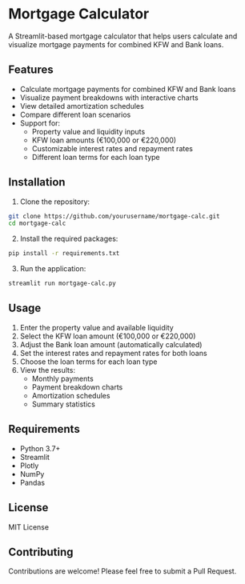 # Mortgage Calculator

A Streamlit-based mortgage calculator that helps users calculate and visualize mortgage payments for combined KFW and Bank loans.

## Features

- Calculate mortgage payments for combined KFW and Bank loans
- Visualize payment breakdowns with interactive charts
- View detailed amortization schedules
- Compare different loan scenarios
- Support for:
  - Property value and liquidity inputs
  - KFW loan amounts (€100,000 or €220,000)
  - Customizable interest rates and repayment rates
  - Different loan terms for each loan type

## Installation

1. Clone the repository:
```bash
git clone https://github.com/yourusername/mortgage-calc.git
cd mortgage-calc
```

2. Install the required packages:
```bash
pip install -r requirements.txt
```

3. Run the application:
```bash
streamlit run mortgage-calc.py
```

## Usage

1. Enter the property value and available liquidity
2. Select the KFW loan amount (€100,000 or €220,000)
3. Adjust the Bank loan amount (automatically calculated)
4. Set the interest rates and repayment rates for both loans
5. Choose the loan terms for each loan type
6. View the results:
   - Monthly payments
   - Payment breakdown charts
   - Amortization schedules
   - Summary statistics

## Requirements

- Python 3.7+
- Streamlit
- Plotly
- NumPy
- Pandas

## License

MIT License

## Contributing

Contributions are welcome! Please feel free to submit a Pull Request. 